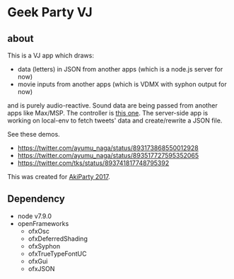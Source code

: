 # Geek Party VJ
## about
This is a VJ app which draws:
* data (letters) in JSON from another apps (which is a node.js server for now)
* movie inputs from another apps (which is VDMX with syphon output for now)

and is purely audio-reactive. Sound data are being passed from another apps like Max/MSP. The controller is [this one](https://github.com/nama-gatsuo/SolidSubstanceVJ/tree/master/MaxController).
The server-side app is working on local-env to fetch tweets' data and create/rewrite a JSON file.

See these demos.
* https://twitter.com/ayumu_naga/status/893173868550012928
* https://twitter.com/ayumu_naga/status/893517727595352065
* https://twitter.com/tks/status/893741817748795392

This was created for [AkiParty 2017](http://akiparty2017.cs8.biz/).

## Dependency
* node v7.9.0
* openFrameworks
    * ofxOsc
    * ofxDeferredShading
    * ofxSyphon
    * ofxTrueTypeFontUC
    * ofxGui
    * ofxJSON
